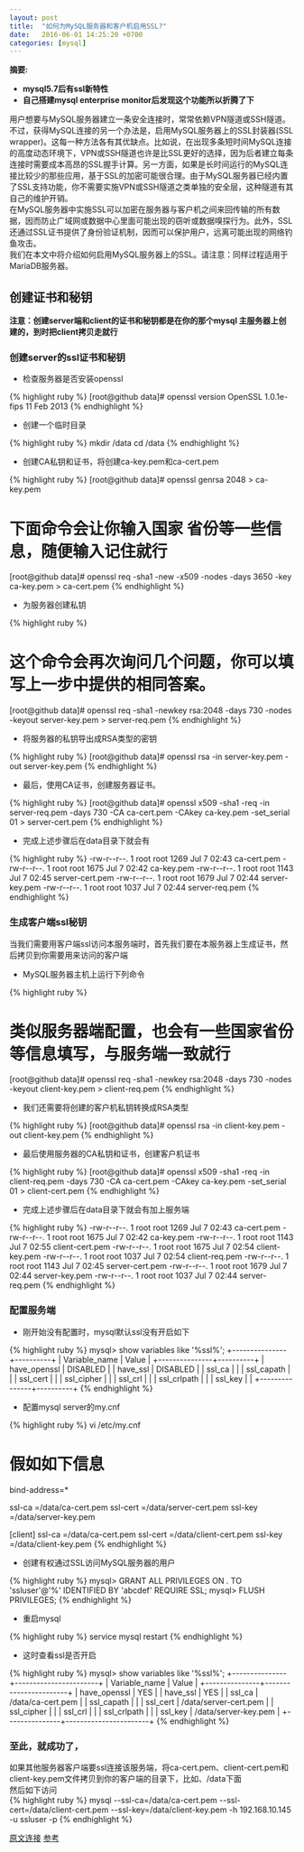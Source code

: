 ```yaml
---
layout: post
title:  "如何为MySQL服务器和客户机启用SSL?"
date:   2016-06-01 14:25:20 +0700
categories: [mysql]
---
```


**摘要:**  

* **mysql5.7后有ssl新特性**
* **自己搭建mysql enterprise monitor后发现这个功能所以折腾了下**


用户想要与MySQL服务器建立一条安全连接时，常常依赖VPN隧道或SSH隧道。不过，获得MySQL连接的另一个办法是，启用MySQL服务器上的SSL封装器(SSL wrapper)。这每一种方法各有其优缺点。比如说，在出现多条短时间MySQL连接的高度动态环境下，VPN或SSH隧道也许是比SSL更好的选择，因为后者建立每条连接时需要成本高昂的SSL握手计算。另一方面，如果是长时间运行的MySQL连接比较少的那些应用，基于SSL的加密可能很合理。由于MySQL服务器已经内置了SSL支持功能，你不需要实施VPN或SSH隧道之类单独的安全层，这种隧道有其自己的维护开销。  
在MySQL服务器中实施SSL可以加密在服务器与客户机之间来回传输的所有数据，因而防止广域网或数据中心里面可能出现的窃听或数据嗅探行为。此外，SSL还通过SSL证书提供了身份验证机制，因而可以保护用户，远离可能出现的网络钓鱼攻击。  
我们在本文中将介绍如何启用MySQL服务器上的SSL。请注意：同样过程适用于MariaDB服务器。  


## 创建证书和秘钥

**注意：创建server端和client的证书和秘钥都是在你的那个mysql 主服务器上创建的，到时把client拷贝走就行**  

### 创建server的ssl证书和秘钥

* 检查服务器是否安装openssl

{% highlight ruby %} 
[root@github data]# openssl version
OpenSSL 1.0.1e-fips 11 Feb 2013
{% endhighlight %}

* 创建一个临时目录

{% highlight ruby %} 
mkdir /data
cd /data
{% endhighlight %}  

* 创建CA私钥和证书，将创建ca-key.pem和ca-cert.pem

{% highlight ruby %} 
[root@github data]# openssl genrsa 2048 > ca-key.pem
# 下面命令会让你输入国家 省份等一些信息，随便输入记住就行
[root@github data]# openssl req -sha1 -new -x509 -nodes -days 3650 -key ca-key.pem > ca-cert.pem
{% endhighlight %} 

* 为服务器创建私钥

{% highlight ruby %} 
# 这个命令会再次询问几个问题，你可以填写上一步中提供的相同答案。
[root@github data]# openssl req -sha1 -newkey rsa:2048 -days 730 -nodes -keyout server-key.pem > server-req.pem
{% endhighlight %}

* 将服务器的私钥导出成RSA类型的密钥

{% highlight ruby %} 
[root@github data]# openssl rsa -in server-key.pem -out server-key.pem
{% endhighlight %} 

* 最后，使用CA证书，创建服务器证书。

{% highlight ruby %} 
[root@github data]# openssl x509 -sha1 -req -in server-req.pem -days 730 -CA ca-cert.pem -CAkey ca-key.pem -set_serial 01 > server-cert.pem
{% endhighlight %} 

* 完成上述步骤后在data目录下就会有

{% highlight ruby %}
-rw-r--r--. 1 root  root  1269 Jul  7 02:43 ca-cert.pem
-rw-r--r--. 1 root  root  1675 Jul  7 02:42 ca-key.pem
-rw-r--r--. 1 root  root  1143 Jul  7 02:45 server-cert.pem
-rw-r--r--. 1 root  root  1679 Jul  7 02:44 server-key.pem
-rw-r--r--. 1 root  root  1037 Jul  7 02:44 server-req.pem
{% endhighlight %}

### 生成客户端ssl秘钥

当我们需要用客户端ssl访问本服务端时，首先我们要在本服务器上生成证书，然后拷贝到你需要用来访问的客户端

* MySQL服务器主机上运行下列命令

{% highlight ruby %} 
# 类似服务器端配置，也会有一些国家省份等信息填写，与服务端一致就行
[root@github data]# openssl req -sha1 -newkey rsa:2048 -days 730 -nodes -keyout client-key.pem > client-req.pem
{% endhighlight %} 

* 我们还需要将创建的客户机私钥转换成RSA类型

{% highlight ruby %} 
[root@github data]# openssl rsa -in client-key.pem -out client-key.pem
{% endhighlight %} 

* 最后使用服务器的CA私钥和证书，创建客户机证书

{% highlight ruby %} 
[root@github data]# openssl x509 -sha1 -req -in client-req.pem -days 730 -CA ca-cert.pem -CAkey ca-key.pem -set_serial 01 > client-cert.pem
{% endhighlight %} 

* 完成上述步骤后在data目录下就会有加上服务端

{% highlight ruby %}
-rw-r--r--. 1 root  root  1269 Jul  7 02:43 ca-cert.pem
-rw-r--r--. 1 root  root  1675 Jul  7 02:42 ca-key.pem
-rw-r--r--. 1 root  root  1143 Jul  7 02:55 client-cert.pem
-rw-r--r--. 1 root  root  1675 Jul  7 02:54 client-key.pem
-rw-r--r--. 1 root  root  1037 Jul  7 02:54 client-req.pem
-rw-r--r--. 1 root  root  1143 Jul  7 02:45 server-cert.pem
-rw-r--r--. 1 root  root  1679 Jul  7 02:44 server-key.pem
-rw-r--r--. 1 root  root  1037 Jul  7 02:44 server-req.pem
{% endhighlight %}
### 配置服务端

* 刚开始没有配置时，mysql默认ssl没有开启如下

{% highlight ruby %}
mysql> show variables like '%ssl%';
+---------------+----------+
| Variable_name | Value    |
+---------------+----------+
| have_openssl  | DISABLED |
| have_ssl      | DISABLED |
| ssl_ca        |          |
| ssl_capath    |          |
| ssl_cert      |          |
| ssl_cipher    |          |
| ssl_crl       |          |
| ssl_crlpath   |          |
| ssl_key       |          |
+---------------+----------+
{% endhighlight %}

* 配置mysql server的my.cnf


{% highlight ruby %}
vi /etc/my.cnf
# 假如如下信息
bind-address=*

ssl-ca      =/data/ca-cert.pem
ssl-cert    =/data/server-cert.pem
ssl-key     =/data/server-key.pem

[client]
ssl-ca      =/data/ca-cert.pem
ssl-cert    =/data/client-cert.pem
ssl-key     =/data/client-key.pem
{% endhighlight %}

* 创建有权通过SSL访问MySQL服务器的用户

{% highlight ruby %}
mysql> GRANT ALL PRIVILEGES ON *.* TO 'ssluser'@'%' IDENTIFIED BY 'abcdef' REQUIRE SSL;
mysql> FLUSH PRIVILEGES;
{% endhighlight %}

* 重启mysql

{% highlight ruby %}
service mysql restart
{% endhighlight %}

* 这时查看ssl是否开启

{% highlight ruby %}
mysql> show variables like '%ssl%';
+---------------+-----------------------+
| Variable_name | Value                 |
+---------------+-----------------------+
| have_openssl  | YES                   |
| have_ssl      | YES                   |
| ssl_ca        | /data/ca-cert.pem     |
| ssl_capath    |                       |
| ssl_cert      | /data/server-cert.pem |
| ssl_cipher    |                       |
| ssl_crl       |                       |
| ssl_crlpath   |                       |
| ssl_key       | /data/server-key.pem  |
+---------------+-----------------------+
{% endhighlight %}

### 至此，就成功了，  

如果其他服务器客户端要ssl连接该服务端，将ca-cert.pem、client-cert.pem和client-key.pem文件拷贝到你的客户端的目录下，比如、/data下面  
然后如下访问  
{% highlight ruby %}
mysql --ssl-ca=/data/ca-cert.pem --ssl-cert=/data/client-cert.pem --ssl-key=/data/client-key.pem -h 192.168.10.145 -u ssluser -p
{% endhighlight %}

[原文连接](http://netsecurity.51cto.com/art/201507/485360.htm)
[参考](http://dev.mysql.com/doc/refman/5.7/en/using-secure-connections.html)